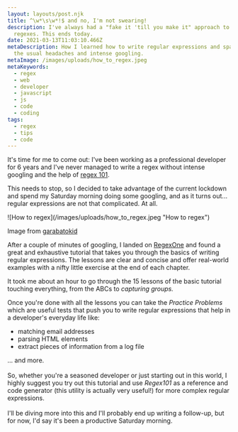 ```yaml
---
layout: layouts/post.njk
title: ^\w*\s\w*!$ and no, I'm not swearing!
description: I've always had a "fake it 'till you make it" approach to writing
  regexes. This ends today.
date: 2021-03-13T11:03:10.466Z
metaDescription: How I learned how to write regular expressions and spare myself
  the usual headaches and intense googling.
metaImage: /images/uploads/how_to_regex.jpeg
metaKeywords:
  - regex
  - web
  - developer
  - javascript
  - js
  - code
  - coding
tags:
  - regex
  - tips
  - code
---
```

It's time for me to come out: I've been working as a professional developer for 6 years and I've never managed to write a regex without intense googling and the help of [regex 101](https://regex101.com/).

This needs to stop, so I decided to take advantage of the current lockdown and spend my Saturday morning doing some googling, and as it turns out... regular expressions are not that complicated. At all.

<div class="image__with__description">
![How to regex](/images/uploads/how_to_regex.jpeg "How to regex")

<span class="image__description">Image from [garabatokid](https://twitter.com/garabatokid)</span>
</div>

After a couple of minutes of googling, I landed on [RegexOne](https://regexone.com/) and found a great and exhaustive tutorial that takes you through the basics of writing regular expressions.
The lessons are clear and concise and offer real-world examples with a nifty little exercise at the end of each chapter.

It took me about an hour to go through the 15 lessons of the basic tutorial touching everything, from the ABCs to *capturing groups.*

Once you're done with all the lessons you can take the *Practice Problems* which are useful tests that push you to write regular expressions that help in a developer's everyday life like:

* matching email addresses
* parsing HTML elements
* extract pieces of information from a log file

... and more.\
\
So, whether you're a seasoned developer or just starting out in this world, I highly suggest you try out this tutorial and use *Regex101* as a reference and code generator (this utility is actually very useful!) for more complex regular expressions.\
\
I'll be diving more into this and I'll probably end up writing a follow-up, but for now, I'd say it's been a productive Saturday morning.